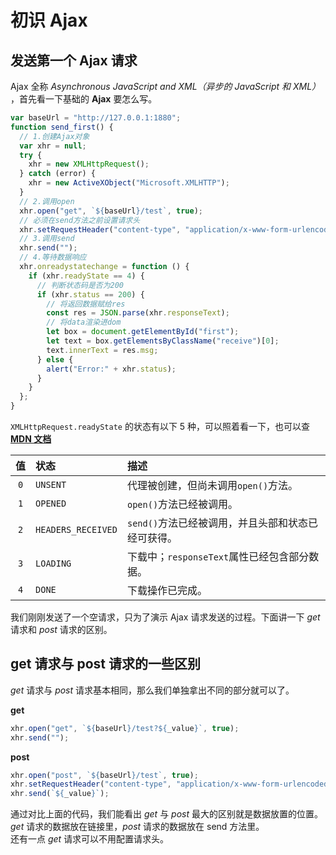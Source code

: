 # 初识 Ajax

## 发送第一个 Ajax 请求

Ajax 全称 _Asynchronous JavaScript and XML（异步的 JavaScript 和 XML）_ ，首先看一下基础的 **Ajax** 要怎么写。

```js
var baseUrl = "http://127.0.0.1:1880";
function send_first() {
  // 1.创建Ajax对象
  var xhr = null;
  try {
    xhr = new XMLHttpRequest();
  } catch (error) {
    xhr = new ActiveXObject("Microsoft.XMLHTTP");
  }
  // 2.调用open
  xhr.open("get", `${baseUrl}/test`, true);
  // 必须在send方法之前设置请求头
  xhr.setRequestHeader("content-type", "application/x-www-form-urlencoded");
  // 3.调用send
  xhr.send("");
  // 4.等待数据响应
  xhr.onreadystatechange = function () {
    if (xhr.readyState == 4) {
      // 判断状态码是否为200
      if (xhr.status == 200) {
        // 将返回数据赋给res
        const res = JSON.parse(xhr.responseText);
        // 将data渲染进dom
        let box = document.getElementById("first");
        let text = box.getElementsByClassName("receive")[0];
        text.innerText = res.msg;
      } else {
        alert("Error:" + xhr.status);
      }
    }
  };
}
```

`XMLHttpRequest.readyState` 的状态有以下 5 种，可以照着看一下，也可以查 [**MDN 文档**](https://developer.mozilla.org/zh-CN/docs/Web/API/XMLHttpRequest/readyState)

| 值  | 状态               | 描述                                               |
| :-: | :----------------- | :------------------------------------------------- |
| `0` | `UNSENT`           | 代理被创建，但尚未调用`open()`方法。               |
| `1` | `OPENED`           | `open()`方法已经被调用。                           |
| `2` | `HEADERS_RECEIVED` | `send()`方法已经被调用，并且头部和状态已经可获得。 |
| `3` | `LOADING`          | 下载中；`responseText`属性已经包含部分数据。       |
| `4` | `DONE`             | 下载操作已完成。                                   |

我们刚刚发送了一个空请求，只为了演示 Ajax 请求发送的过程。下面讲一下 _get_ 请求和 _post_ 请求的区别。

## get 请求与 post 请求的一些区别

_get_ 请求与 _post_ 请求基本相同，那么我们单独拿出不同的部分就可以了。

**get**

```js
xhr.open("get", `${baseUrl}/test?${_value}`, true);
xhr.send("");
```

**post**

```js
xhr.open("post", `${baseUrl}/test`, true);
xhr.setRequestHeader("content-type", "application/x-www-form-urlencoded");
xhr.send(`${_value}`);
```

通过对比上面的代码，我们能看出 _get_ 与 _post_ 最大的区别就是数据放置的位置。\
_get_ 请求的数据放在链接里，_post_ 请求的数据放在 send 方法里。\
还有一点 _get_ 请求可以不用配置请求头。

